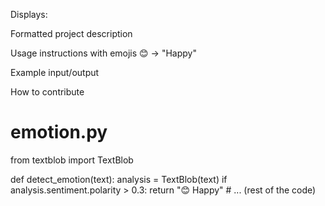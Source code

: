 Displays:

Formatted project description

Usage instructions with emojis 😊 → "Happy"

Example input/output

How to contribute
# emotion.py
from textblob import TextBlob

def detect_emotion(text):
    analysis = TextBlob(text)
    if analysis.sentiment.polarity > 0.3:
        return "😊 Happy"
    # ... (rest of the code)
